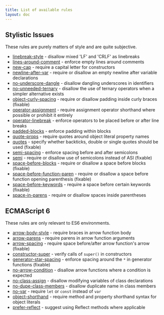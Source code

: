 ```yaml
---
title: List of available rules
layout: doc
---
```

<!-- Note: No pull requests accepted for this file. See README.md in the root directory for details. -->

## Stylistic Issues

These rules are purely matters of style and are quite subjective.

* [linebreak-style](linebreak-style) - disallow mixed 'LF' and 'CRLF' as linebreaks
* [lines-around-comment](lines-around-comment) - enforce empty lines around comments
* [new-cap](new-cap) - require a capital letter for constructors
* [newline-after-var](newline-after-var) - require or disallow an empty newline after variable declarations
* [no-underscore-dangle](no-underscore-dangle) - disallow dangling underscores in identifiers
* [no-unneeded-ternary](no-unneeded-ternary) - disallow the use of ternary operators when a simpler alternative exists
* [object-curly-spacing](object-curly-spacing) - require or disallow padding inside curly braces (fixable)
* [operator-assignment](operator-assignment) - require assignment operator shorthand where possible or prohibit it entirely
* [operator-linebreak](operator-linebreak) - enforce operators to be placed before or after line breaks
* [padded-blocks](padded-blocks) - enforce padding within blocks
* [quote-props](quote-props) - require quotes around object literal property names
* [quotes](quotes) - specify whether backticks, double or single quotes should be used (fixable)
* [semi-spacing](semi-spacing) - enforce spacing before and after semicolons
* [semi](semi) - require or disallow use of semicolons instead of ASI (fixable)
* [space-before-blocks](space-before-blocks) - require or disallow a space before blocks (fixable)
* [space-before-function-paren](space-before-function-paren) - require or disallow a space before function opening parenthesis (fixable)
* [space-before-keywords](space-before-keywords) - require a space before certain keywords (fixable)
* [space-in-parens](space-in-parens) - require or disallow spaces inside parentheses

## ECMAScript 6

These rules are only relevant to ES6 environments.

* [arrow-body-style](arrow-body-style) - require braces in arrow function body
* [arrow-parens](arrow-parens) - require parens in arrow function arguments
* [arrow-spacing](arrow-spacing) - require space before/after arrow function's arrow (fixable)
* [constructor-super](constructor-super) - verify calls of `super()` in constructors
* [generator-star-spacing](generator-star-spacing) - enforce spacing around the `*` in generator functions (fixable)
* [no-arrow-condition](no-arrow-condition) - disallow arrow functions where a condition is expected
* [no-class-assign](no-class-assign) - disallow modifying variables of class declarations
* [no-dupe-class-members](no-dupe-class-members) - disallow duplicate name in class members
* [no-var](no-var) - require `let` or `const` instead of `var`
* [object-shorthand](object-shorthand) - require method and property shorthand syntax for object literals
* [prefer-reflect](prefer-reflect) - suggest using Reflect methods where applicable
 

 
